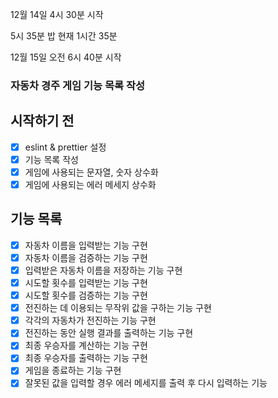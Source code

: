 12월 14일 4시 30분 시작

5시 35분 밥 현재 1시간 35분

12월 15일 오전 6시 40분 시작

### 자동차 경주 게임 기능 목록 작성

## 시작하기 전

- [x] eslint & prettier 설정
- [x] 기능 목록 작성
- [x] 게임에 사용되는 문자열, 숫자 상수화
- [x] 게임에 사용되는 에러 메세지 상수화

## 기능 목록

- [x] 자동차 이름을 입력받는 기능 구현
- [x] 자동차 이름을 검증하는 기능 구현
- [x] 입력받은 자동차 이름을 저장하는 기능 구현
- [x] 시도할 횟수를 입력받는 기능 구현
- [x] 시도할 횟수를 검증하는 기능 구현
- [x] 전진하는 데 이용되는 무작위 값을 구하는 기능 구현
- [x] 각각의 자동차가 전진하는 기능 구현
- [x] 전진하는 동안 실행 결과를 출력하는 기능 구현
- [x] 최종 우승자를 계산하는 기능 구현
- [x] 최종 우승자를 출력하는 기능 구현
- [x] 게임을 종료하는 기능 구현
- [x] 잘못된 값을 입력할 경우 에러 메세지를 출력 후 다시 입력하는 기능
